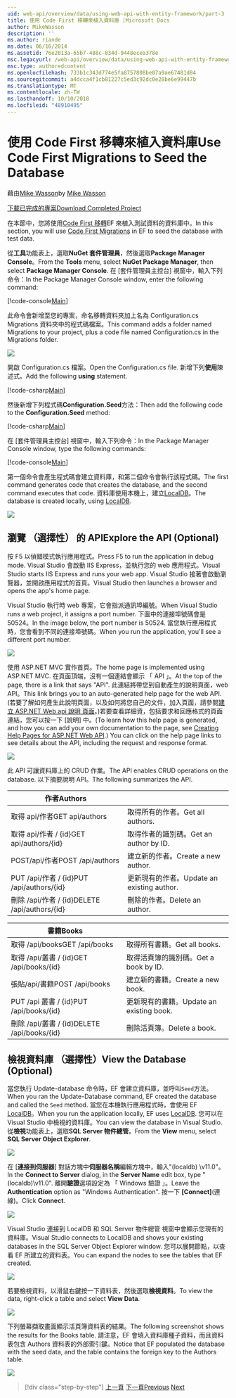 ```yaml
---
uid: web-api/overview/data/using-web-api-with-entity-framework/part-3
title: 使用 Code First 移轉來植入資料庫 |Microsoft Docs
author: MikeWasson
description: ''
ms.author: riande
ms.date: 06/16/2014
ms.assetid: 76e2013a-65b7-488c-834d-9448ecea378e
msc.legacyurl: /web-api/overview/data/using-web-api-with-entity-framework/part-3
msc.type: authoredcontent
ms.openlocfilehash: 733b1c343d774e5fa8757808be07a9ae67481d84
ms.sourcegitcommit: a4dcca4f1cb81227c5ed3c92dc0e28be6e99447b
ms.translationtype: MT
ms.contentlocale: zh-TW
ms.lasthandoff: 10/10/2018
ms.locfileid: "48910495"
---
```

<a name="use-code-first-migrations-to-seed-the-database"></a><span data-ttu-id="e369e-102">使用 Code First 移轉來植入資料庫</span><span class="sxs-lookup"><span data-stu-id="e369e-102">Use Code First Migrations to Seed the Database</span></span>
====================
<span data-ttu-id="e369e-103">藉由[Mike Wasson](https://github.com/MikeWasson)</span><span class="sxs-lookup"><span data-stu-id="e369e-103">by [Mike Wasson](https://github.com/MikeWasson)</span></span>

[<span data-ttu-id="e369e-104">下載已完成的專案</span><span class="sxs-lookup"><span data-stu-id="e369e-104">Download Completed Project</span></span>](https://github.com/MikeWasson/BookService)

<span data-ttu-id="e369e-105">在本節中，您將使用[Code First 移轉](https://msdn.microsoft.com/data/jj591621)EF 來植入測試資料的資料庫中。</span><span class="sxs-lookup"><span data-stu-id="e369e-105">In this section, you will use [Code First Migrations](https://msdn.microsoft.com/data/jj591621) in EF to seed the database with test data.</span></span>

<span data-ttu-id="e369e-106">從**工具**功能表上，選取**NuGet 套件管理員**，然後選取**Package Manager Console**。</span><span class="sxs-lookup"><span data-stu-id="e369e-106">From the **Tools** menu, select **NuGet Package Manager**, then select **Package Manager Console**.</span></span> <span data-ttu-id="e369e-107">在 [套件管理員主控台] 視窗中，輸入下列命令：</span><span class="sxs-lookup"><span data-stu-id="e369e-107">In the Package Manager Console window, enter the following command:</span></span>

[!code-console[Main](part-3/samples/sample1.cmd)]

<span data-ttu-id="e369e-108">此命令會新增至您的專案，命名移轉資料夾加上名為 Configuration.cs Migrations 資料夾中的程式碼檔案。</span><span class="sxs-lookup"><span data-stu-id="e369e-108">This command adds a folder named Migrations to your project, plus a code file named Configuration.cs in the Migrations folder.</span></span>

![](part-3/_static/image1.png)

<span data-ttu-id="e369e-109">開啟 Configuration.cs 檔案。</span><span class="sxs-lookup"><span data-stu-id="e369e-109">Open the Configuration.cs file.</span></span> <span data-ttu-id="e369e-110">新增下列**使用**陳述式。</span><span class="sxs-lookup"><span data-stu-id="e369e-110">Add the following **using** statement.</span></span>

[!code-csharp[Main](part-3/samples/sample2.cs)]

<span data-ttu-id="e369e-111">然後新增下列程式碼**Configuration.Seed**方法：</span><span class="sxs-lookup"><span data-stu-id="e369e-111">Then add the following code to the **Configuration.Seed** method:</span></span>

[!code-csharp[Main](part-3/samples/sample3.cs)]

<span data-ttu-id="e369e-112">在 [套件管理員主控台] 視窗中，輸入下列命令：</span><span class="sxs-lookup"><span data-stu-id="e369e-112">In the Package Manager Console window, type the following commands:</span></span>

[!code-console[Main](part-3/samples/sample4.cmd)]

<span data-ttu-id="e369e-113">第一個命令會產生程式碼會建立資料庫，和第二個命令會執行該程式碼。</span><span class="sxs-lookup"><span data-stu-id="e369e-113">The first command generates code that creates the database, and the second command executes that code.</span></span> <span data-ttu-id="e369e-114">資料庫使用本機上，建立[LocalDB](https://msdn.microsoft.com/library/hh510202.aspx)。</span><span class="sxs-lookup"><span data-stu-id="e369e-114">The database is created locally, using [LocalDB](https://msdn.microsoft.com/library/hh510202.aspx).</span></span>

![](part-3/_static/image2.png)

## <a name="explore-the-api-optional"></a><span data-ttu-id="e369e-115">瀏覽 （選擇性） 的 API</span><span class="sxs-lookup"><span data-stu-id="e369e-115">Explore the API (Optional)</span></span>

<span data-ttu-id="e369e-116">按 F5 以偵錯模式執行應用程式。</span><span class="sxs-lookup"><span data-stu-id="e369e-116">Press F5 to run the application in debug mode.</span></span> <span data-ttu-id="e369e-117">Visual Studio 會啟動 IIS Express，並執行您的 web 應用程式。</span><span class="sxs-lookup"><span data-stu-id="e369e-117">Visual Studio starts IIS Express and runs your web app.</span></span> <span data-ttu-id="e369e-118">Visual Studio 接著會啟動瀏覽器，並開啟應用程式的首頁。</span><span class="sxs-lookup"><span data-stu-id="e369e-118">Visual Studio then launches a browser and opens the app's home page.</span></span>

<span data-ttu-id="e369e-119">Visual Studio 執行時 web 專案，它會指派通訊埠編號。</span><span class="sxs-lookup"><span data-stu-id="e369e-119">When Visual Studio runs a web project, it assigns a port number.</span></span> <span data-ttu-id="e369e-120">下圖中的連接埠號碼會是 50524。</span><span class="sxs-lookup"><span data-stu-id="e369e-120">In the image below, the port number is 50524.</span></span> <span data-ttu-id="e369e-121">當您執行應用程式時，您會看到不同的連接埠號碼。</span><span class="sxs-lookup"><span data-stu-id="e369e-121">When you run the application, you'll see a different port number.</span></span>

![](part-3/_static/image3.png)

<span data-ttu-id="e369e-122">使用 ASP.NET MVC 實作首頁。</span><span class="sxs-lookup"><span data-stu-id="e369e-122">The home page is implemented using ASP.NET MVC.</span></span> <span data-ttu-id="e369e-123">在頁面頂端，沒有一個連結會顯示 「 API 」。</span><span class="sxs-lookup"><span data-stu-id="e369e-123">At the top of the page, there is a link that says "API".</span></span> <span data-ttu-id="e369e-124">此連結將帶您到自動產生的說明頁面，web API。</span><span class="sxs-lookup"><span data-stu-id="e369e-124">This link brings you to an auto-generated help page for the web API.</span></span> <span data-ttu-id="e369e-125">(若要了解如何產生此說明頁面，以及如何將您自己的文件，加入頁面，請參閱[建立 ASP.NET Web api 說明 頁面](../../getting-started-with-aspnet-web-api/creating-api-help-pages.md)。)若要查看詳細資，包括要求和回應格式的頁面連結，您可以按一下 [說明] 中。</span><span class="sxs-lookup"><span data-stu-id="e369e-125">(To learn how this help page is generated, and how you can add your own documentation to the page, see [Creating Help Pages for ASP.NET Web API](../../getting-started-with-aspnet-web-api/creating-api-help-pages.md).) You can click on the help page links to see details about the API, including the request and response format.</span></span>

![](part-3/_static/image4.png)

<span data-ttu-id="e369e-126">此 API 可讓資料庫上的 CRUD 作業。</span><span class="sxs-lookup"><span data-stu-id="e369e-126">The API enables CRUD operations on the database.</span></span> <span data-ttu-id="e369e-127">以下摘要說明 API。</span><span class="sxs-lookup"><span data-stu-id="e369e-127">The following summarizes the API.</span></span>

| <span data-ttu-id="e369e-128">作者</span><span class="sxs-lookup"><span data-stu-id="e369e-128">Authors</span></span> |  |
| --- | -- |
| <span data-ttu-id="e369e-129">取得 api/作者</span><span class="sxs-lookup"><span data-stu-id="e369e-129">GET api/authors</span></span> | <span data-ttu-id="e369e-130">取得所有的作者。</span><span class="sxs-lookup"><span data-stu-id="e369e-130">Get all authors.</span></span> |
| <span data-ttu-id="e369e-131">取得 api/作者 / {id}</span><span class="sxs-lookup"><span data-stu-id="e369e-131">GET api/authors/{id}</span></span> | <span data-ttu-id="e369e-132">取得作者的識別碼。</span><span class="sxs-lookup"><span data-stu-id="e369e-132">Get an author by ID.</span></span> |
| <span data-ttu-id="e369e-133">POST/api/作者</span><span class="sxs-lookup"><span data-stu-id="e369e-133">POST /api/authors</span></span> | <span data-ttu-id="e369e-134">建立新的作者。</span><span class="sxs-lookup"><span data-stu-id="e369e-134">Create a new author.</span></span> |
| <span data-ttu-id="e369e-135">PUT /api/作者 / {id}</span><span class="sxs-lookup"><span data-stu-id="e369e-135">PUT /api/authors/{id}</span></span> | <span data-ttu-id="e369e-136">更新現有的作者。</span><span class="sxs-lookup"><span data-stu-id="e369e-136">Update an existing author.</span></span> |
| <span data-ttu-id="e369e-137">刪除 /api/作者 / {id}</span><span class="sxs-lookup"><span data-stu-id="e369e-137">DELETE /api/authors/{id}</span></span> | <span data-ttu-id="e369e-138">刪除的作者。</span><span class="sxs-lookup"><span data-stu-id="e369e-138">Delete an author.</span></span> |

| <span data-ttu-id="e369e-139">書籍</span><span class="sxs-lookup"><span data-stu-id="e369e-139">Books</span></span> |  |
| --- | -- |
| <span data-ttu-id="e369e-140">取得 /api/books</span><span class="sxs-lookup"><span data-stu-id="e369e-140">GET /api/books</span></span> | <span data-ttu-id="e369e-141">取得所有書籍。</span><span class="sxs-lookup"><span data-stu-id="e369e-141">Get all books.</span></span> |
| <span data-ttu-id="e369e-142">取得 /api/叢書 / {id}</span><span class="sxs-lookup"><span data-stu-id="e369e-142">GET /api/books/{id}</span></span> | <span data-ttu-id="e369e-143">取得活頁簿的識別碼。</span><span class="sxs-lookup"><span data-stu-id="e369e-143">Get a book by ID.</span></span> |
| <span data-ttu-id="e369e-144">張貼/api/書籍</span><span class="sxs-lookup"><span data-stu-id="e369e-144">POST /api/books</span></span> | <span data-ttu-id="e369e-145">建立新的書籍。</span><span class="sxs-lookup"><span data-stu-id="e369e-145">Create a new book.</span></span> |
| <span data-ttu-id="e369e-146">PUT /api 叢書 / {id}</span><span class="sxs-lookup"><span data-stu-id="e369e-146">PUT /api/books/{id}</span></span> | <span data-ttu-id="e369e-147">更新現有的書籍。</span><span class="sxs-lookup"><span data-stu-id="e369e-147">Update an existing book.</span></span> |
| <span data-ttu-id="e369e-148">刪除 /api/叢書 / {id}</span><span class="sxs-lookup"><span data-stu-id="e369e-148">DELETE /api/books/{id}</span></span> | <span data-ttu-id="e369e-149">刪除活頁簿。</span><span class="sxs-lookup"><span data-stu-id="e369e-149">Delete a book.</span></span> |

## <a name="view-the-database-optional"></a><span data-ttu-id="e369e-150">檢視資料庫 （選擇性）</span><span class="sxs-lookup"><span data-stu-id="e369e-150">View the Database (Optional)</span></span>

<span data-ttu-id="e369e-151">當您執行 Update-database 命令時，EF 會建立資料庫，並呼叫`Seed`方法。</span><span class="sxs-lookup"><span data-stu-id="e369e-151">When you ran the Update-Database command, EF created the database and called the `Seed` method.</span></span> <span data-ttu-id="e369e-152">當您在本機執行應用程式時，會使用 EF [LocalDB](https://blogs.msdn.com/b/sqlexpress/archive/2011/07/12/introducing-localdb-a-better-sql-express.aspx)。</span><span class="sxs-lookup"><span data-stu-id="e369e-152">When you run the application locally, EF uses [LocalDB](https://blogs.msdn.com/b/sqlexpress/archive/2011/07/12/introducing-localdb-a-better-sql-express.aspx).</span></span> <span data-ttu-id="e369e-153">您可以在 Visual Studio 中檢視的資料庫。</span><span class="sxs-lookup"><span data-stu-id="e369e-153">You can view the database in Visual Studio.</span></span> <span data-ttu-id="e369e-154">從**檢視**功能表上，選取**SQL Server 物件總管**。</span><span class="sxs-lookup"><span data-stu-id="e369e-154">From the **View** menu, select **SQL Server Object Explorer**.</span></span>

![](part-3/_static/image5.png)

<span data-ttu-id="e369e-155">在 [**連接到伺服器**] 對話方塊中**伺服器名稱**編輯方塊中，輸入"(localdb) \v11.0"。</span><span class="sxs-lookup"><span data-stu-id="e369e-155">In the **Connect to Server** dialog, in the **Server Name** edit box, type "(localdb)\v11.0".</span></span> <span data-ttu-id="e369e-156">離開**驗證**選項設定為 「 Windows 驗證 」。</span><span class="sxs-lookup"><span data-stu-id="e369e-156">Leave the **Authentication** option as "Windows Authentication".</span></span> <span data-ttu-id="e369e-157">按一下 **[Connect]**(連線)。</span><span class="sxs-lookup"><span data-stu-id="e369e-157">Click **Connect**.</span></span>

![](part-3/_static/image6.png)

<span data-ttu-id="e369e-158">Visual Studio 連接到 LocalDB 和 SQL Server 物件總管 視窗中會顯示您現有的資料庫。</span><span class="sxs-lookup"><span data-stu-id="e369e-158">Visual Studio connects to LocalDB and shows your existing databases in the SQL Server Object Explorer window.</span></span> <span data-ttu-id="e369e-159">您可以展開節點，以查看 EF 所建立的資料表。</span><span class="sxs-lookup"><span data-stu-id="e369e-159">You can expand the nodes to see the tables that EF created.</span></span>

![](part-3/_static/image7.png)

<span data-ttu-id="e369e-160">若要檢視資料，以滑鼠右鍵按一下資料表，然後選取**檢視資料**。</span><span class="sxs-lookup"><span data-stu-id="e369e-160">To view the data, right-click a table and select **View Data**.</span></span>

![](part-3/_static/image8.png)

<span data-ttu-id="e369e-161">下列螢幕擷取畫面顯示活頁簿資料表的結果。</span><span class="sxs-lookup"><span data-stu-id="e369e-161">The following screenshot shows the results for the Books table.</span></span> <span data-ttu-id="e369e-162">請注意，EF 會填入資料庫種子資料，而且資料表包含 Authors 資料表的外部索引鍵。</span><span class="sxs-lookup"><span data-stu-id="e369e-162">Notice that EF populated the database with the seed data, and the table contains the foreign key to the Authors table.</span></span>

![](part-3/_static/image9.png)

> [!div class="step-by-step"]
> <span data-ttu-id="e369e-163">[上一頁](part-2.md)
> [下一頁](part-4.md)</span><span class="sxs-lookup"><span data-stu-id="e369e-163">[Previous](part-2.md)
[Next](part-4.md)</span></span>
